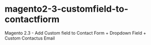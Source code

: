 # magento2-3-customfield-to-contactfiorm
Magento 2.3 - Add Custom field to Contact Form + Dropdown Field + Custom Contactus Email
